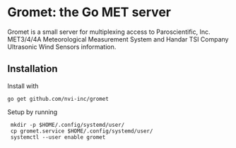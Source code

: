 Gromet: the Go MET server
=========================

Gromet is a small server for multiplexing access
to Paroscientific, Inc. MET3/4/4A  Meteorological Measurement System
and Handar TSI Company Ultrasonic Wind Sensors information.


Installation
------------


Install with 

    go get github.com/nvi-inc/gromet

Setup by running

     mkdir -p $HOME/.config/systemd/user/
     cp gromet.service $HOME/.config/systemd/user/
     systemctl --user enable gromet

